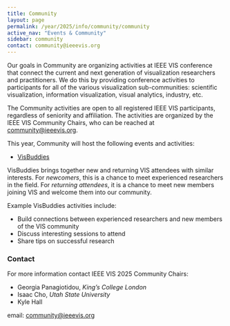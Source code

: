 ```yaml
---
title: Community
layout: page
permalink: /year/2025/info/community/community
active_nav: "Events & Community"
sidebar: community
contact: community@ieeevis.org
---
```


Our goals in Community are organizing activities at IEEE VIS conference that connect the current and next generation of visualization researchers and practitioners.
We do this by providing conference activities to participants for all of the various visualization sub-communities: scientific visualization, information visualization, visual analytics, industry, etc. 

The Community activities are open to all registered IEEE VIS participants, regardless of seniority and affiliation.
The activities are organized by the IEEE VIS Community Chairs, who can be reached at [community@ieeevis.org](mailto:community@ieeevis.org).

This year, Community will host the following events and activities:

* [VisBuddies](/year/2025/info/community/vis-buddies)

VisBuddies brings together new and returning VIS attendees with similar interests. For *newcomers*, this is a chance to meet experienced researchers in the field. For *returning attendees*, it is a chance to meet new members joining VIS and welcome them into our community. 

Example VisBuddies activities include:
* Build connections between experienced researchers and new members of the VIS community
* Discuss interesting sessions to attend
* Share tips on successful research

<!-- [VisBuddies Signup Form](https://forms.gle/1Lr2U8tM8qtQin366) -->


### Contact
For more information contact IEEE VIS 2025 Community Chairs:

* Georgia Panagiotidou, *King’s College London*
* Isaac Cho, 	*Utah State University*
* Kyle Hall 

email: [community@ieeevis.org](community@ieeevis.org)
